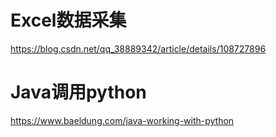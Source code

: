 # Excel数据采集

https://blog.csdn.net/qq_38889342/article/details/108727896


# Java调用python

https://www.baeldung.com/java-working-with-python